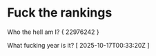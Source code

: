 # Fuck the rankings

Who the hell am I?
{ 22976242 }

What fucking year is it?
[ 2025-10-17T00:33:20Z ]
